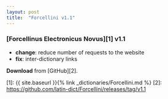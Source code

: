```yaml
---
layout: post
title:  "Forcellini v1.1"
---
```


### [Forcellinus Electronicus Novus][1] v1.1

- **change**: reduce number of requests to the website
- **fix**: inter-dictionary links

**Download** from [GitHub][2].


[1]: {{ site.baseurl }}{% link _dictionaries/Forcellini.md %}
[2]: https://github.com/latin-dict/Forcellini/releases/tag/v1.1
